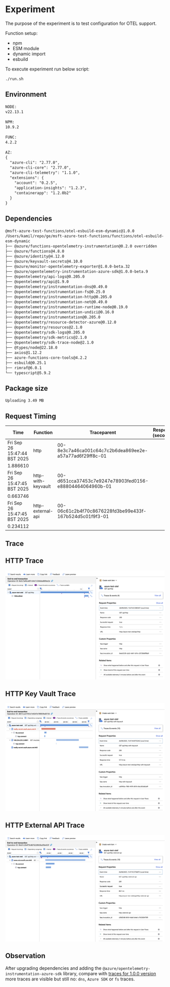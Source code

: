 # Experiment

The purpose of the experiment is to test configuration for OTEL support.

Function setup:
- npm
- ESM module
- dynamic import
- esbuild

To execute experiment run below script:
```shell
./run.sh
```

## Environment

```text
NODE:
v22.13.1

NPM:
10.9.2

FUNC:
4.2.2

AZ:
{
  "azure-cli": "2.77.0",
  "azure-cli-core": "2.77.0",
  "azure-cli-telemetry": "1.1.0",
  "extensions": {
    "account": "0.2.5",
    "application-insights": "1.2.3",
    "containerapp": "1.2.0b2"
  }
}
```

## Dependencies

```text
@msft-azure-test-functions/otel-esbuild-esm-dynamic@1.0.0 /Users/kamil/repo/ge/msft-azure-test-functions/functions/otel-esbuild-esm-dynamic
├── @azure/functions-opentelemetry-instrumentation@0.2.0 overridden
├── @azure/functions@4.8.0
├── @azure/identity@4.12.0
├── @azure/keyvault-secrets@4.10.0
├── @azure/monitor-opentelemetry-exporter@1.0.0-beta.32
├── @azure/opentelemetry-instrumentation-azure-sdk@1.0.0-beta.9
├── @opentelemetry/api-logs@0.205.0
├── @opentelemetry/api@1.9.0
├── @opentelemetry/instrumentation-dns@0.49.0
├── @opentelemetry/instrumentation-fs@0.25.0
├── @opentelemetry/instrumentation-http@0.205.0
├── @opentelemetry/instrumentation-net@0.49.0
├── @opentelemetry/instrumentation-runtime-node@0.19.0
├── @opentelemetry/instrumentation-undici@0.16.0
├── @opentelemetry/instrumentation@0.205.0
├── @opentelemetry/resource-detector-azure@0.12.0
├── @opentelemetry/resources@2.1.0
├── @opentelemetry/sdk-logs@0.205.0
├── @opentelemetry/sdk-metrics@2.1.0
├── @opentelemetry/sdk-trace-node@2.1.0
├── @types/node@22.18.0
├── axios@1.12.2
├── azure-functions-core-tools@4.2.2
├── esbuild@0.25.1
├── rimraf@6.0.1
└── typescript@5.9.2

```
## Package size

```text
Uploading 3.49 MB
```

## Request Timing

| Time | Function | Traceparent | Response (seconds) |
|---|---|---|---|
| Fri Sep 26 15:47:44 BST 2025 | http | 00-8e3c7a46ca001c64c7c2b6dea869ee2e-a57a77ad6f29ff8c-01
 | 1.886610 |
| Fri Sep 26 15:47:45 BST 2025 | http-with-keyvault | 00-d651cca37453c7e9247e78903fed0156-e88804464064960b-01
 | 0.663746 |
| Fri Sep 26 15:47:45 BST 2025 | http-external-api | 00-06c61c2b4f70c8676228fd3be99e433f-167b524d5c01f9f3-01
 | 0.234112 |

## Trace

## HTTP Trace

![HTTP](assets/http.png)

## HTTP Key Vault Trace

![HTTP Key Vault](assets/http-with-keyvault.png)

## HTTP External API Trace

![HTTP External API](assets/http-external-api.png)

## Observation

After upgrading dependencies and adding the `@azure/opentelemetry-instrumentation-azure-sdk` library, compare with [traces for 1.0.0 version](https://github.com/gradientedge/msft-azure-test-functions/tree/1.0.0/functions/otel-esbuild-esm-dynamic) more traces are visible but still no: `dns`, `Azure SDK` or `fs` traces.
